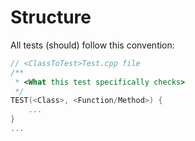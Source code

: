 # Structure
All tests (should) follow this convention:
```cpp
// <ClassToTest>Test.cpp file
/**
 * <What this test specifically checks>
 */
TEST(<Class>, <Function/Method>) {
    ...
}
...
```
